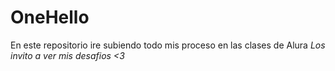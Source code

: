 # OneHello
En este repositorio ire subiendo todo mis proceso en las clases de Alura
*Los invito a ver mis desafios <3*
